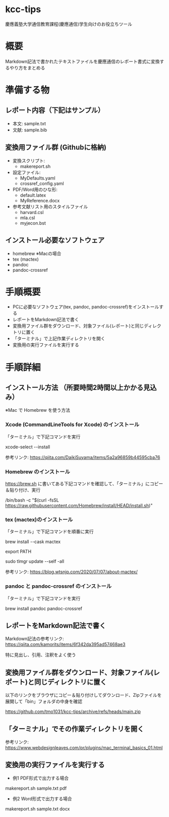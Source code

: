# kcc-tips
慶應義塾大学通信教育課程(慶應通信)学生向けのお役立ちツール

# 概要
Markdown記法で書かれたテキストファイルを慶應通信のレポート書式に変換するやり方をまとめる

# 準備する物
## レポート内容（下記はサンプル）
* 本文:	sample.txt
* 文献:	sample.bib

## 変換用ファイル群 (Githubに格納)
* 変換スクリプト:
  * makereport.sh
* 設定ファイル:
  * MyDefaults.yaml
  * crossref_config.yaml
* PDF/Word用のひな形:
  * default.latex
  * MyReference.docx
* 参考文献リスト用のスタイルファイル
  * harvard.csl
  * mla.csl
  * myjecon.bst 

## インストール必要なソフトウェア
* homebrew ※Macの場合
* tex (mactex)
* pandoc
* pandoc-crossref

# 手順概要
* PCに必要なソフトウェア(tex, pandoc, pandoc-crossref)をインストールする
* レポートをMarkdown記法で書く
* 変換用ファイル群をダウンロード、対象ファイル(レポート)と同じディレクトリに置く
* 「ターミナル」で上記作業ディレクトリを開く
* 変換用の実行ファイルを実行する

# 手順詳細
## インストール方法 （所要時間2時間以上かかる見込み）
※Mac で Homebrew を使う方法

### Xcode (CommandLineTools for Xcode) のインストール

「ターミナル」で下記コマンドを実行

xcode-select --install

参考リンク: https://qiita.com/DaikiSuyama/items/5a2a96859b44595cba76

### Homebrew のインストール

https://brew.sh に書いてある下記コマンドを確認して、「ターミナル」にコピー＆貼り付け、実行

/bin/bash -c "$(curl -fsSL https://raw.githubusercontent.com/Homebrew/install/HEAD/install.sh)"

### tex (mactex)のインストール
「ターミナル」で下記コマンドを順番に実行

brew install --cask mactex

export PATH

sudo tlmgr update --self -all

参考リンク: https://blog.wtsnjp.com/2020/07/07/about-mactex/

### pandoc と pandoc-crossref のインストール

「ターミナル」で下記コマンドを実行

brew install pandoc pandoc-crossref

## レポートをMarkdown記法で書く
Markdown記法の参考リンク: https://qiita.com/kamorits/items/6f342da395ad57468ae3

特に見出し、引用、注釈をよく使う

## 変換用ファイル群をダウンロード、対象ファイル(レポート)と同じディレクトリに置く
以下のリンクをブラウザにコピー＆貼り付けしてダウンロード、Zipファイルを展開して「bin」フォルダの中身を確認

https://github.com/tmo1031/kcc-tips/archive/refs/heads/main.zip

## 「ターミナル」でその作業ディレクトリを開く
参考リンク: https://www.webdesignleaves.com/pr/plugins/mac_terminal_basics_01.html

## 変換用の実行ファイルを実行する
* 例1 PDF形式で出力する場合

makereport.sh sample.txt pdf

* 例2 Word形式で出力する場合

makereport.sh sample.txt docx